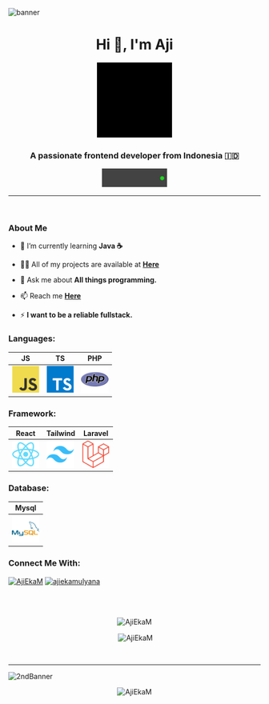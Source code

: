 ![banner](https://github.com/AjiEkaM/AjiEkaM/blob/main/assets/illustration-anime-character-rain.jpg)

<h1 align="center">Hi 👋, I'm Aji</h1>
<div align="center"><img width="150" src="https://github.com/AjiEkaM/AjiEkaM/blob/main/assets/profile.gif" /></div>
<h3 align="center">A passionate frontend developer from Indonesia 🇮🇩</h3>
<div align="center"><img src="https://github.com/AjiEkaM/AjiEkaM/blob/main/assets/status%20on.gif" width="130"></div>
<hr>
<br>

### About Me

- 🌱 I’m currently learning **Java ☕**

- 👨‍💻 All of my projects are available at **<a href="https://AjiEkaM.github.io/Testing-Web/">Here</a>**

- 💬 Ask me about **All things programming.**

- 📫 Reach me **<a href="mailto:ajiekamulyana3012@gmail.com">Here</a>**

- ⚡ **I want to be a reliable fullstack.**

### Languages:
| JS | TS | PHP |
|----------|----------|----------|
|  <img src="https://github.com/devicons/devicon/blob/master/icons/javascript/javascript-original.svg" title="Javascript"  alt="Javascript" width="55" height="55"/> |  <img src="https://github.com/devicons/devicon/blob/master/icons/typescript/typescript-original.svg" title="Typescript"  alt="Typescript" width="55" height="55"/> |  <img src="https://github.com/devicons/devicon/blob/master/icons/php/php-original.svg" title="php" alt="php" width="55" height="55"/> | 

### Framework:
|React|Tailwind|Laravel|
|----------|----------|----------|
| <img src="https://github.com/devicons/devicon/blob/master/icons/react/react-original.svg" width="55" height="55"> | <img src="https://github.com/devicons/devicon/blob/master/icons/tailwindcss/tailwindcss-original.svg" width="55" height="55"> | <img src="https://github.com/devicons/devicon/blob/master/icons/laravel/laravel-original.svg" width="55" height="55"> 

### Database:
|Mysql|
|----------|
| <img src="https://github.com/devicons/devicon/blob/master/icons/mysql/mysql-original-wordmark.svg" width="55" height="55">

### Connect Me With:
<p align="left">
<a href="https://www.facebook.com/Aji" target="blank"><img align="center" src="https://raw.githubusercontent.com/rahuldkjain/github-profile-readme-generator/master/src/images/icons/Social/facebook.svg" alt="AjiEkaM" height="30" width="40" /></a>
<a href="https://instagram.com/ajiekamulyana" target="blank"><img align="center" src="https://raw.githubusercontent.com/rahuldkjain/github-profile-readme-generator/master/src/images/icons/Social/instagram.svg" alt="ajiekamulyana" height="30" width="40" /></a>
</p>

<br><br>

<div align="center"><p><img align="center" src="https://github-readme-streak-stats.herokuapp.com/?user=AjiEkaM&theme=dark" alt="AjiEkaM" /></p></div>
<div align="center"><p>&nbsp;<img align="center" src="https://github-readme-stats.vercel.app/api?username=AjiEkaM&show_icons=true&locale=en&theme=dark" alt="AjiEkaM" /></p></div>

<br><hr>

![2ndBanner](https://github.com/AjiEkaM/AjiEkaM/blob/main/assets/banner%20miku.gif)
<p align="center"> <img width="200" src="https://komarev.com/ghpvc/?username=AjiEkaM&label=Profile%20views&color=orange&style=flat" alt="AjiEkaM" /> </p>
